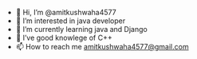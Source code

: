 - 👋 Hi, I’m @amitkushwaha4577
- 👀 I’m interested in java developer
- 🌱 I’m currently learning java and Django
- 💞️ I’ve good knowlege of C++
- 📫 How to reach me amitkushwaha4577@gmail.com

<!---
amitkushwaha4577/amitkushwaha4577 is a ✨ special ✨ repository because its `README.md` (this file) appears on your GitHub profile.
You can click the Preview link to take a look at your changes.
--->
